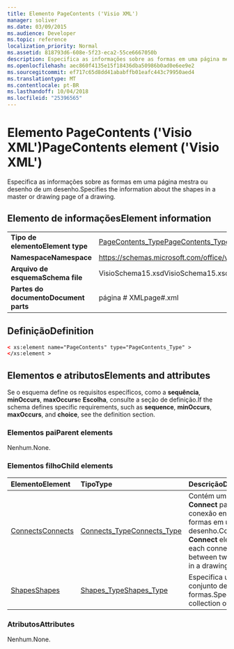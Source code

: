 ```yaml
---
title: Elemento PageContents ('Visio XML')
manager: soliver
ms.date: 03/09/2015
ms.audience: Developer
ms.topic: reference
localization_priority: Normal
ms.assetid: 818793d6-608e-5f23-eca2-55ce6667050b
description: Especifica as informações sobre as formas em uma página mestra ou desenho de um desenho.
ms.openlocfilehash: aec860f4135e15f18436dba50986b0ad0e6ee9e2
ms.sourcegitcommit: ef717c65d8dd41ababffb01eafc443c79950aed4
ms.translationtype: MT
ms.contentlocale: pt-BR
ms.lasthandoff: 10/04/2018
ms.locfileid: "25396565"
---
```

# <a name="pagecontents-element-visio-xml"></a><span data-ttu-id="f0e78-103">Elemento PageContents ('Visio XML')</span><span class="sxs-lookup"><span data-stu-id="f0e78-103">PageContents element ('Visio XML')</span></span>

<span data-ttu-id="f0e78-104">Especifica as informações sobre as formas em uma página mestra ou desenho de um desenho.</span><span class="sxs-lookup"><span data-stu-id="f0e78-104">Specifies the information about the shapes in a master or drawing page of a drawing.</span></span>
  
## <a name="element-information"></a><span data-ttu-id="f0e78-105">Elemento de informações</span><span class="sxs-lookup"><span data-stu-id="f0e78-105">Element information</span></span>

|||
|:-----|:-----|
|<span data-ttu-id="f0e78-106">**Tipo de elemento**</span><span class="sxs-lookup"><span data-stu-id="f0e78-106">**Element type**</span></span> <br/> |[<span data-ttu-id="f0e78-107">PageContents_Type</span><span class="sxs-lookup"><span data-stu-id="f0e78-107">PageContents_Type</span></span>](pagecontents_type-complextypevisio-xml.md) <br/> |
|<span data-ttu-id="f0e78-108">**Namespace**</span><span class="sxs-lookup"><span data-stu-id="f0e78-108">**Namespace**</span></span> <br/> |https://schemas.microsoft.com/office/visio/2012/main  <br/> |
|<span data-ttu-id="f0e78-109">**Arquivo de esquema**</span><span class="sxs-lookup"><span data-stu-id="f0e78-109">**Schema file**</span></span> <br/> |<span data-ttu-id="f0e78-110">VisioSchema15.xsd</span><span class="sxs-lookup"><span data-stu-id="f0e78-110">VisioSchema15.xsd</span></span>  <br/> |
|<span data-ttu-id="f0e78-111">**Partes do documento**</span><span class="sxs-lookup"><span data-stu-id="f0e78-111">**Document parts**</span></span> <br/> |<span data-ttu-id="f0e78-112">página # XML</span><span class="sxs-lookup"><span data-stu-id="f0e78-112">page#.xml</span></span>  <br/> |
   
## <a name="definition"></a><span data-ttu-id="f0e78-113">Definição</span><span class="sxs-lookup"><span data-stu-id="f0e78-113">Definition</span></span>

```XML
< xs:element name="PageContents" type="PageContents_Type" >
</xs:element >
```

## <a name="elements-and-attributes"></a><span data-ttu-id="f0e78-114">Elementos e atributos</span><span class="sxs-lookup"><span data-stu-id="f0e78-114">Elements and attributes</span></span>

<span data-ttu-id="f0e78-115">Se o esquema define os requisitos específicos, como a **sequência**, **minOccurs**, **maxOccurs**e **Escolha**, consulte a seção de definição.</span><span class="sxs-lookup"><span data-stu-id="f0e78-115">If the schema defines specific requirements, such as **sequence**, **minOccurs**, **maxOccurs**, and **choice**, see the definition section.</span></span> 
  
### <a name="parent-elements"></a><span data-ttu-id="f0e78-116">Elementos pai</span><span class="sxs-lookup"><span data-stu-id="f0e78-116">Parent elements</span></span>

<span data-ttu-id="f0e78-117">Nenhum.</span><span class="sxs-lookup"><span data-stu-id="f0e78-117">None.</span></span>
  
### <a name="child-elements"></a><span data-ttu-id="f0e78-118">Elementos filho</span><span class="sxs-lookup"><span data-stu-id="f0e78-118">Child elements</span></span>

|<span data-ttu-id="f0e78-119">**Elemento**</span><span class="sxs-lookup"><span data-stu-id="f0e78-119">**Element**</span></span>|<span data-ttu-id="f0e78-120">**Tipo**</span><span class="sxs-lookup"><span data-stu-id="f0e78-120">**Type**</span></span>|<span data-ttu-id="f0e78-121">**Descrição**</span><span class="sxs-lookup"><span data-stu-id="f0e78-121">**Description**</span></span>|
|:-----|:-----|:-----|
|[<span data-ttu-id="f0e78-122">Connects</span><span class="sxs-lookup"><span data-stu-id="f0e78-122">Connects</span></span>](connects-element-pagecontents_type-complextypevisio-xml.md) <br/> |[<span data-ttu-id="f0e78-123">Connects_Type</span><span class="sxs-lookup"><span data-stu-id="f0e78-123">Connects_Type</span></span>](connects_type-complextypevisio-xml.md) <br/> |<span data-ttu-id="f0e78-124">Contém um elemento **Connect** para cada conexão entre duas formas em um desenho.</span><span class="sxs-lookup"><span data-stu-id="f0e78-124">Contains a **Connect** element for each connection between two shapes in a drawing.</span></span>  <br/> |
|[<span data-ttu-id="f0e78-125">Shapes</span><span class="sxs-lookup"><span data-stu-id="f0e78-125">Shapes</span></span>](shapes-element-pagecontents_type-complextypevisio-xml.md) <br/> |[<span data-ttu-id="f0e78-126">Shapes_Type</span><span class="sxs-lookup"><span data-stu-id="f0e78-126">Shapes_Type</span></span>](shapes_type-complextypevisio-xml.md) <br/> |<span data-ttu-id="f0e78-127">Especifica um conjunto de formas.</span><span class="sxs-lookup"><span data-stu-id="f0e78-127">Specifies a collection of shapes.</span></span>  <br/> |
   
### <a name="attributes"></a><span data-ttu-id="f0e78-128">Atributos</span><span class="sxs-lookup"><span data-stu-id="f0e78-128">Attributes</span></span>

<span data-ttu-id="f0e78-129">Nenhum.</span><span class="sxs-lookup"><span data-stu-id="f0e78-129">None.</span></span>
  

